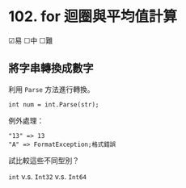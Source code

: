 # 102. for 迴圈與平均值計算

☑易 ☐中 ☐難


## 將字串轉換成數字

利用 `Parse` 方法進行轉換。

```
int num = int.Parse(str);
```

例外處理：

```
"13" => 13
"A" => FormatException;格式錯誤
```

試比較這些不同型別？

`int` v.s. `Int32` v.s. `Int64`

